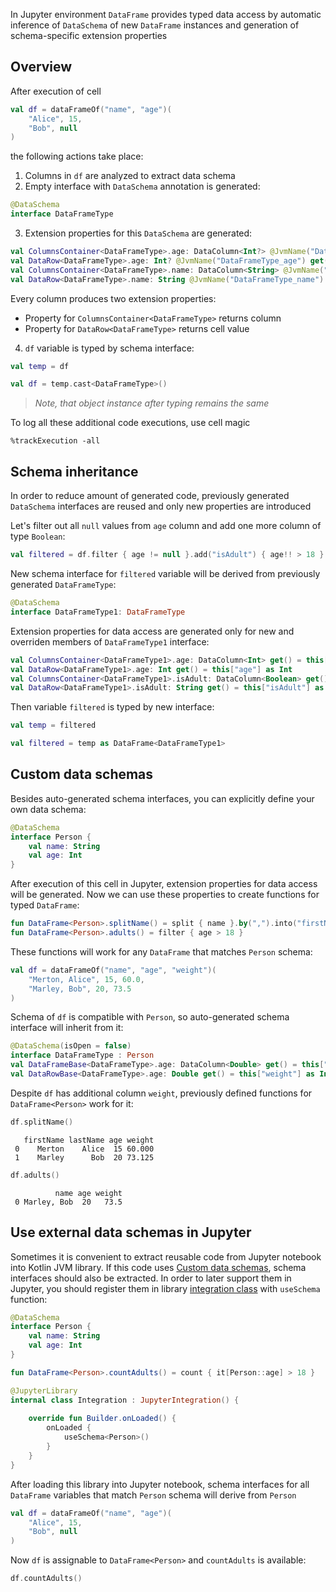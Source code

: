 [//]: # (title: Working with Data Schemas)

<!---IMPORT org.jetbrains.kotlinx.dataframe.samples.api.Schemas-->

In Jupyter environment `DataFrame` provides typed data access by automatic inference of `DataSchema` of new `DataFrame` instances and generation of schema-specific extension properties

## Overview
After execution of cell

<!---FUN createDf-->

```kotlin
val df = dataFrameOf("name", "age")(
    "Alice", 15,
    "Bob", null
)
```

<!---END-->

the following actions take place:
1. Columns in `df` are analyzed to extract data schema
2. Empty interface with `DataSchema` annotation is generated:

```kotlin
@DataSchema
interface DataFrameType
```

3. Extension properties for this `DataSchema` are generated:
```kotlin
val ColumnsContainer<DataFrameType>.age: DataColumn<Int?> @JvmName("DataFrameType_age") get() = this["age"] as DataColumn<Int?>
val DataRow<DataFrameType>.age: Int? @JvmName("DataFrameType_age") get() = this["age"] as Int?
val ColumnsContainer<DataFrameType>.name: DataColumn<String> @JvmName("DataFrameType_name") get() = this["name"] as DataColumn<String>
val DataRow<DataFrameType>.name: String @JvmName("DataFrameType_name") get() = this["name"] as String
```

Every column produces two extension properties:
* Property for `ColumnsContainer<DataFrameType>` returns column
* Property for `DataRow<DataFrameType>` returns cell value
4. `df` variable is typed by schema interface:
```kotlin
val temp = df
```
```kotlin
val df = temp.cast<DataFrameType>()
```
> _Note, that object instance after typing remains the same_

To log all these additional code executions, use cell magic
```
%trackExecution -all
```

## Schema inheritance
In order to reduce amount of generated code, previously generated `DataSchema` interfaces are reused and only new properties are introduced

Let's filter out all `null` values from `age` column and add one more column of type `Boolean`:
```kotlin
val filtered = df.filter { age != null }.add("isAdult") { age!! > 18 }
```
New schema interface for `filtered` variable will be derived from previously generated `DataFrameType`:
```kotlin
@DataSchema
interface DataFrameType1: DataFrameType
```
Extension properties for data access are generated only for new and overriden members of `DataFrameType1` interface:
```kotlin
val ColumnsContainer<DataFrameType1>.age: DataColumn<Int> get() = this["age"] as DataColumn<Int>
val DataRow<DataFrameType1>.age: Int get() = this["age"] as Int
val ColumnsContainer<DataFrameType1>.isAdult: DataColumn<Boolean> get() = this["isAdult"] as DataColumn<Boolean>
val DataRow<DataFrameType1>.isAdult: String get() = this["isAdult"] as Boolean
```
Then variable `filtered` is typed by new interface:
```kotlin
val temp = filtered
```
```kotlin
val filtered = temp as DataFrame<DataFrameType1>
```

## Custom data schemas
Besides auto-generated schema interfaces, you can explicitly define your own data schema:
```kotlin
@DataSchema
interface Person {
    val name: String
    val age: Int 
}
```
After execution of this cell in Jupyter, extension properties for data access will be generated. Now we can use these properties to create functions for typed `DataFrame`:
```kotlin
fun DataFrame<Person>.splitName() = split { name }.by(",").into("firstName", "lastName")
fun DataFrame<Person>.adults() = filter { age > 18 }
```
These functions will work for any `DataFrame` that matches `Person` schema:

<!---FUN extendedDf-->

```kotlin
val df = dataFrameOf("name", "age", "weight")(
    "Merton, Alice", 15, 60.0,
    "Marley, Bob", 20, 73.5
)
```

<!---END-->

Schema of `df` is compatible with `Person`, so auto-generated schema interface will inherit from it:
```kotlin
@DataSchema(isOpen = false)
interface DataFrameType : Person
val DataFrameBase<DataFrameType>.age: DataColumn<Double> get() = this["weight"] as DataColumn<Double>
val DataRowBase<DataFrameType>.age: Double get() = this["weight"] as Int
```
Despite `df` has additional column `weight`, previously defined functions for `DataFrame<Person>` work for it:

<!---FUN splitNameWorks-->

```kotlin
df.splitName()
```

<!---END-->

```text
   firstName lastName age weight
 0    Merton    Alice  15 60.000
 1    Marley      Bob  20 73.125
```

<!---FUN adultsWorks-->

```kotlin
df.adults()
```

<!---END-->

```text
          name age weight
 0 Marley, Bob  20   73.5
```

## Use external data schemas in Jupyter
Sometimes it is convenient to extract reusable code from Jupyter notebook into Kotlin JVM library. If this code uses [Custom data schemas](#custom-data-schemas), schema interfaces should also be extracted. In order to later support them in Jupyter, you should register them in library [integration class](https://github.com/Kotlin/kotlin-jupyter/blob/master/docs/libraries.md#integration-using-kotlin-api) with `useSchema` function:
```kotlin
@DataSchema
interface Person {
    val name: String
    val age: Int 
}

fun DataFrame<Person>.countAdults() = count { it[Person::age] > 18 }

@JupyterLibrary
internal class Integration : JupyterIntegration() {
    
    override fun Builder.onLoaded() {
        onLoaded {
            useSchema<Person>()
        }
    }
}
```
After loading this library into Jupyter notebook, schema interfaces for all `DataFrame` variables that match `Person` schema will derive from `Person`

<!---FUN createDf-->

```kotlin
val df = dataFrameOf("name", "age")(
    "Alice", 15,
    "Bob", null
)
```

<!---END-->

Now `df` is assignable to `DataFrame<Person>` and `countAdults` is available:

```kotlin
df.countAdults()
```

